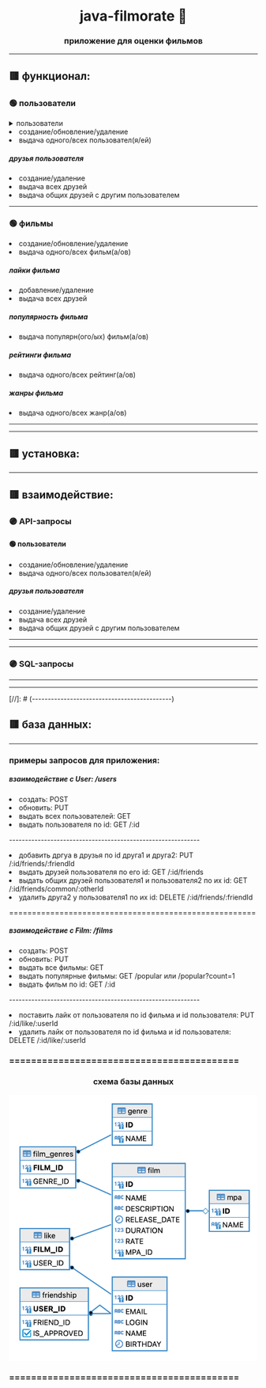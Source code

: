 <h1 align="center">java-filmorate 🎥</h1>
<h3 align="center">приложение для оценки фильмов</h3>
<hr>

[//]: # (--------------------------------------------)
<h2>🟥 функционал: </h2>

<h3>🟢 пользователи</h3>

<details>
  <summary>пользователи</summary>
  Something small enough to escape casual notice.
</details>
<li>создание/обновление/удаление</li>
<li>выдача одного/всех пользовател(я/ей)</li>

<h5>друзья пользователя</h5>
<li>создание/удаление</li>
<li>выдача всех друзей</li>
<li>выдача общих друзей с другим пользователем</li>

<hr>

[//]: # (--------------------------------------------)
<h3>🟢 фильмы</h3>
<li>создание/обновление/удаление</li>
<li>выдача одного/всех фильм(а/ов)</li>

<h5>лайки фильма</h5>
<li>добавление/удаление</li>
<li>выдача всех друзей</li>

<h5>популярность фильма</h5>
<li>выдача популярн(ого/ых) фильм(а/ов)</li>

<h5>рейтинги фильма</h5>
<li>выдача одного/всех рейтинг(а/ов)</li>

<h5>жанры фильма</h5>
<li>выдача одного/всех жанр(а/ов)</li>

<hr>

[//]: # (--------------------------------------------)
<hr>
<h2>🟥 установка: </h2>
<hr>

[//]: # (--------------------------------------------)
<h2>🟥 взаимодействие: </h2>

<h3>🟣 API-запросы</h3>
<h4>🟢 пользователи</h4>
<li>создание/обновление/удаление</li>
<li>выдача одного/всех пользовател(я/ей)</li>

<h5>друзья пользователя</h5>
<li>создание/удаление</li>
<li>выдача всех друзей</li>
<li>выдача общих друзей с другим пользователем</li>
<hr>
<hr>



<h3>🟣 SQL-запросы</h3>

<hr>
<hr>
[//]: # (--------------------------------------------)
<h2>🟥 база данных: </h2>
<hr>

[//]: # (--------------------------------------------)





<h3>примеры запросов для приложения:</h3>

<h5>взаимодействие с User: /users</h5>
<li>создать: POST</li>
<li>обновить: PUT</li>
<li>выдать всех пользователей: GET</li>
<li>выдать пользователя по id: GET /:id</li>
<p>------------------------------------------------------------</p>
<li>добавить дргуа в друзья по id друга1 и друга2: PUT /:id/friends/:friendId</li>
<li>выдать друзей пользователя по его id: GET /:id/friends</li>
<li>выдать общих друзей пользователя1 и пользователя2 по их id: GET /:id/friends/common/:otherId</li>
<li>удалить друга2 у пользователя1 по их id: DELETE /:id/friends/:friendId</li>

<p>======================================================</p>

<h5>взаимодействие с Film: /films</h5>
<li>создать: POST</li>
<li>обновить: PUT</li>
<li>выдать все фильмы: GET</li>
<li>выдать популярные фильмы: GET /popular или /popular?count=1</li>
<li>выдать фильм по id: GET /:id</li>
<p>------------------------------------------------------------</p>
<li>поставить лайк от пользователя по id фильма и id пользователя: PUT /:id/like/:userId</li>
<li>удалить лайк от пользователя по id фильма и id пользователя: DELETE /:id/like/:userId</li>


<h3>==========================================</h3>
<h3 align="center">схема базы данных</h3>
<img src="src/main/resources/templates/схема базы данных.png" alt="схема базы данных" align="center">
<h3>==========================================</h3>